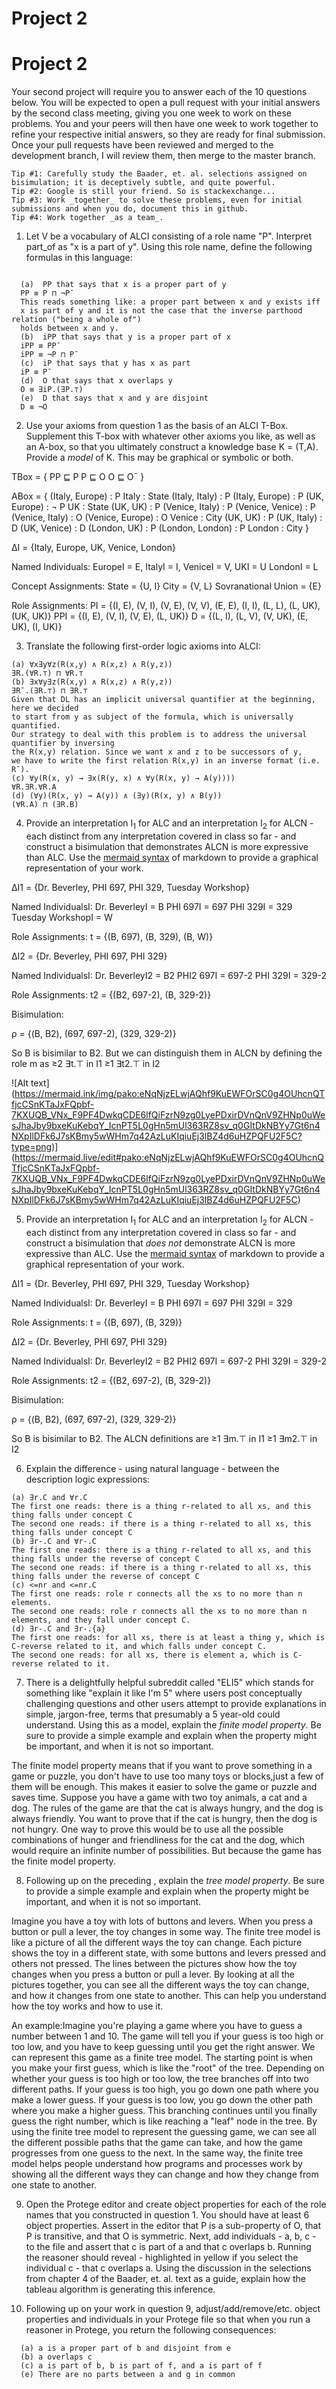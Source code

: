 # Project 2

# Project 2

Your second project will require you to answer each of the 10 questions below.  You will be expected to open a pull request with your initial answers by the second class meeting, giving you one week to work on these problems. You and your peers will then have one week to work together to refine your respective initial answers, so they are ready for final submission. Once your pull requests have been reviewed and merged to the development branch, I will review them, then merge to the master branch. 

```
Tip #1: Carefully study the Baader, et. al. selections assigned on bisimulation; it is deceptively subtle, and quite powerful. 
Tip #2: Google is still your friend. So is stackexchange...
Tip #3: Work _together_ to solve these problems, even for initial submissions and when you do, document this in github. 
Tip #4: Work together _as a team_. 
```

1. Let V be a vocabulary of ALCI consisting of a role name "P". Interpret part_of as "x is a part of y". Using this role name, define the following formulas in this language:
```Other symbols:∀∃ ⊔ ⊓ ⊧ ⊭ ⊦ ⊬ ⊏ ⊐ ⊑ ⊒ ≡ ¬ → ∨ ∧ ¯ ⊤ ≥ ≤

  (a)  PP that says that x is a proper part of y
  PP ≡ P ⊓ ¬P¯
  This reads something like: a proper part between x and y exists iff 
  x is part of y and it is not the case that the inverse parthood relation ("being a whole of") 
  holds between x and y.
  (b)  iPP that says that y is a proper part of x
  iPP ≡ PP¯
  iPP ≡ ¬P ⊓ P¯
  (c)  iP that says that y has x as part 
  iP ≡ P¯
  (d)  O that says that x overlaps y
  O ≡ ∃iP.(∃P.⊤)
  (e)  D that says that x and y are disjoint 
  D ≡ ¬O
```

2. Use your axioms from question 1 as the basis of an ALCI T-Box. Supplement this T-box with whatever other axioms you like, as well as an A-box, so that you ultimately construct a knowledge base K = (T,A). Provide a _model_ of K. This may be graphical or symbolic or both. 

TBox = {
PP ⊑ P
P ⊑ O
O ⊑ O¯
}

ABox = { 
(Italy, Europe) : P 
Italy : State
(Italy, Italy) : P
(Italy, Europe) : P
(UK, Europe) : ¬ P
UK : State
(UK, UK) : P
(Venice, Italy) : P
(Venice, Venice) : P
(Venice, Italy) : O
(Venice, Europe) : O
Venice : City
(UK, UK) : P
(UK, Italy) : D
(UK, Venice) : D
(London, UK) : P
(London, London) : P
London : City
}

ΔI = {Italy, Europe, UK, Venice, London}

Named Individuals:
EuropeI = E,
ItalyI = I,
VeniceI = V,
UKI = U
LondonI = L

Concept Assignments:
State = {U, I}
City = {V, L}
Sovranational Union = {E}


Role Assignments:
PI = {(I, E), (V, I), (V, E), (V, V), (E, E), (I, I), (L, L), (L, UK), (UK, UK)}
PPI = {(I, E), (V, I), (V, E), (L, UK)}
D = {(L, I), (L, V), (V, UK), (E, UK), (I, UK)}

3. Translate the following first-order logic axioms into ALCI: 
```
(a) ∀x∃y∀z(R(x,y) ∧ R(x,z) ∧ R(y,z))
∃R.(∀R.⊤) ⊓ ∀R.⊤
(b) ∃x∀y∃z(R(x,y) ∧ R(x,z) ∧ R(y,z))
∃R¯.(∃R.⊤) ⊓ ∃R.⊤
Given that DL has an implicit universal quantifier at the beginning, here we decided 
to start from y as subject of the formula, which is universally quantified.
Our strategy to deal with this problem is to address the universal quantifier by inversing
the R(x,y) relation. Since we want x and z to be successors of y,
we have to write the first relation R(x,y) in an inverse format (i.e. R¯). 
(c) ∀y(R(x, y) → ∃x(R(y, x) ∧ ∀y(R(x, y) → A(y))))
∀R.∃R.∀R.A
(d) (∀y)(R(x, y) → A(y)) ∧ (∃y)(R(x, y) ∧ B(y))
(∀R.A) ⊓ (∃R.B)
```
4. Provide an interpretation I<sub>1</sub> for ALC and an interpretation I<sub>2</sub> for ALCN - each distinct from any interpretation covered in class so far - and construct a bisimulation that demonstrates ALCN is more expressive than ALC. Use the [mermaid syntax](https://github.com/mermaid-js/mermaid) of markdown to provide a graphical representation of your work. 


ΔI1 = {Dr. Beverley, PHI 697, PHI 329, Tuesday Workshop}

Named IndividualsI:
Dr. BeverleyI = B
PHI 697I = 697
PHI 329I = 329
Tuesday WorkshopI = W

Role Assignments:
t = {(B, 697), (B, 329), (B, W)}


ΔI2 = {Dr. Beverley, PHI 697, PHI 329}

Named IndividualsI:
Dr. BeverleyI2 = B2
PHI2 697I = 697-2
PHI 329I = 329-2

Role Assignments:
t2 = {(B2, 697-2),  (B, 329-2)}

Bisimulation:

ρ = {(B, B2), (697, 697-2), (329, 329-2)}

So B is bisimilar to B2. But we can distinguish them in ALCN by defining the role m as
≥2 ∃t.⊤
in I1
≥1 ∃t2.⊤
in I2

![Alt text] (https://mermaid.ink/img/pako:eNqNjzELwjAQhf9KuEWFOrSC0g4OUhcnQTfjcCSnKTaJxFQpbf-7KXUQB_VNx_F9PF4DwkqCDE6lfQiFzrN9zg0LyePDxirDVnQnV9ZHNp0uWesJhaJby9bxeKuKebqY_IcnPT5L0gHn5mUl363RZ8sv_q0GItDkNBYy7Gt6n4NXpIlDFk6J7sKBmy5wWHm7q42AzLuKIqiuEj3lBZ4d6uHZPQFU2F5C?type=png)](https://mermaid.live/edit#pako:eNqNjzELwjAQhf9KuEWFOrSC0g4OUhcnQTfjcCSnKTaJxFQpbf-7KXUQB_VNx_F9PF4DwkqCDE6lfQiFzrN9zg0LyePDxirDVnQnV9ZHNp0uWesJhaJby9bxeKuKebqY_IcnPT5L0gHn5mUl363RZ8sv_q0GItDkNBYy7Gt6n4NXpIlDFk6J7sKBmy5wWHm7q42AzLuKIqiuEj3lBZ4d6uHZPQFU2F5C)

5. Provide an interpretation I<sub>1</sub> for ALC and an interpretation I<sub>2</sub> for ALCN - each distinct from any interpretation covered in class so far - and construct a bisimulation that _does not_ demonstrate ALCN is more expressive than ALC. Use the [mermaid syntax](https://github.com/mermaid-js/mermaid) of markdown to provide a graphical representation of your work. 

ΔI1 = {Dr. Beverley, PHI 697, PHI 329, Tuesday Workshop}

Named IndividualsI:
Dr. BeverleyI = B
PHI 697I = 697
PHI 329I = 329


Role Assignments:
t = {(B, 697), (B, 329)}


ΔI2 = {Dr. Beverley, PHI 697, PHI 329}

Named IndividualsI:
Dr. BeverleyI2 = B2
PHI2 697I = 697-2
PHI 329I = 329-2


Role Assignments:
t2 = {(B2, 697-2),  (B, 329-2)}

Bisimulation:

ρ = {(B, B2), (697, 697-2), (329, 329-2)}

So B is bisimilar to B2. The ALCN definitions are
≥1 ∃m.⊤
in I1
≥1 ∃m2.⊤
in I2

6. Explain the difference - using natural language - between the description logic expressions:
  ```
  (a) ∃r.C and ∀r.C
  The first one reads: there is a thing r-related to all xs, and this thing falls under concept C
  The second one reads: if there is a thing r-related to all xs, this thing falls under concept C
  (b) ∃r-.C and ∀r-.C
  The first one reads: there is a thing r-related to all xs, and this thing falls under the reverse of concept C
  The second one reads: if there is a thing r-related to all xs, this thing falls under the reverse of concept C
  (c) <=nr and <=nr.C
  The first one reads: role r connects all the xs to no more than n elements.
  The second one reads: role r connects all the xs to no more than n elements, and they fall under concept C.
  (d) ∃r-.C and ∃r-.{a} 
  The first one reads: for all xs, there is at least a thing y, which is C-reverse related to it, and which falls under concept C.
  The second one reads: for all xs, there is element a, which is C-reverse related to it.
```

7. There is a delightfully helpful subreddit called "ELI5" which stands for something like "explain it like I'm 5" where users post conceptually challenging questions and other users attempt to provide explanations in simple, jargon-free, terms that presumably a 5 year-old could understand. Using this as a model, explain the _finite model property_. Be sure to provide a simple example and explain when the property might be important, and when it is not so important. 

The finite model property means that if you want to prove something in a game or puzzle, 
you don't have to use too many toys or blocks,just a few of them will be enough. 
This makes it easier to solve the game or puzzle and saves time.
Suppose you have a game with two toy animals, a cat and a dog. The rules of the game are 
that the cat is always hungry, and the dog is always friendly. You want to prove that 
if the cat is hungry, then the dog is not hungry.
One way to prove this would be to use all the possible combinations of hunger and friendliness 
for the cat and the dog, which would require an infinite number of possibilities. 
But because the game has the finite model property.

8. Following up on the preceding , explain the _tree model property_. Be sure to provide a simple example and explain when the property might be important, and when it is not so important. 

Imagine you have a toy with lots of buttons and levers. When you press a button or pull a lever,
the toy changes in some way. The finite tree model is like a picture of all the different ways 
the toy can change.
Each picture shows the toy in a different state, with some buttons and levers pressed and 
others not pressed. The lines between the pictures show how the toy changes when you press a 
button or pull a lever.
By looking at all the pictures together, you can see all the different ways the toy can change, 
and how it changes from one state to another. This can help you understand how the toy works 
and how to use it.

An example:Imagine you're playing a game where you have to guess a number between 1 and 10.
The game will tell you if your guess is too high or too low, and you have to keep guessing
until you get the right answer.
We can represent this game as a finite tree model. The starting point is when you make your 
first guess, which is like the "root" of the tree. Depending on whether your guess is too high 
or too low, the tree branches off into two different paths.
If your guess is too high, you go down one path where you make a lower guess. 
If your guess is too low, you go down the other path where you make a higher guess. 
This branching continues until you finally guess the right number, which is like reaching
a "leaf" node in the tree.
By using the finite tree model to represent the guessing game, we can see all 
the different possible paths that the game can take, and how the game progresses 
from one guess to the next.
In the same way, the finite tree model helps people understand how programs and processes 
work by showing all the different ways they can change and how they change from one state to 
another.


9. Open the Protege editor and create object properties for each of the role names that 
you constructed in question 1. You should have at least 6 object properties.
Assert in the editor that P is a sub-property of O, that P is transitive, 
and that O is symmetric. Next, add individuals - a, b, c - 
to the file and assert that c is part of a and that c overlaps b. 
Running the reasoner should reveal - highlighted in yellow if you select the individual c - 
that c overlaps a. Using the discussion in the selections from chapter 4 of the Baader,
et. al. text as a guide, explain how the tableau algorithm is generating this inference. 






10. Following up on your work in question 9, adjust/add/remove/etc. object properties
and individuals in your Protege file so that when you run a reasoner in Protege, you return 
the following consequences: 
```
  (a) a is a proper part of b and disjoint from e
  (b) a overlaps c
  (c) a is part of b, b is part of f, and a is part of f
  (e) There are no parts between a and g in common
```
